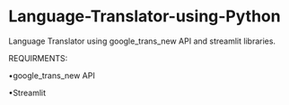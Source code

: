 # Language-Translator-using-Python
Language Translator using google_trans_new API and streamlit libraries.

REQUIRMENTS:

•google_trans_new API


•Streamlit







